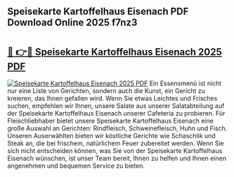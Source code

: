 ## Speisekarte Kartoffelhaus Eisenach PDF Download Online 2025 f7nz3

# <h2><a href="http://gcdusfx.nevu.top/?p=Speisekarte+Kartoffelhaus+Eisenach">🔗 👉🔴 Speisekarte Kartoffelhaus Eisenach 2025 PDF</a></h2>

[![Speisekarte Kartoffelhaus Eisenach 2025 PDF](https://i.imgur.com/dBaPXMq.png)](http://gcdusfx.nevu.top/?p=Speisekarte+Kartoffelhaus+Eisenach)
Ein Essensmenü ist nicht nur eine Liste von Gerichten, sondern auch die Kunst, ein Gericht zu kreieren, das Ihnen gefallen wird. Wenn Sie etwas Leichtes und Frisches suchen, empfehlen wir Ihnen, unsere Salate aus unserer Salatabteilung auf der Speisekarte Kartoffelhaus Eisenach unserer Cafeteria zu probieren. Für Fleischliebhaber bietet unsere Speisekarte Kartoffelhaus Eisenach eine große Auswahl an Gerichten: Rindfleisch, Schweinefleisch, Huhn und Fisch. Unseren Auserwählten bieten wir köstliche Gerichte wie Schaschlik und Steak an, die bei frischem, natürlichem Feuer zubereitet werden. Wenn Sie sich nicht entscheiden können, was Sie von der Speisekarte Kartoffelhaus Eisenach wünschen, ist unser Team bereit, Ihnen zu helfen und Ihnen einen angenehmen und bequemen Service zu bieten.
